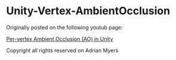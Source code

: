 # Unity-Vertex-AmbientOcclusion

Originally posted on the following youtub page:

[Per-vertex Ambient Occlusion (AO) in Unity](https://www.youtube.com/watch?v=eeKQAXg-Qo8)

Copyright all rights reserved on Adrian Myers


